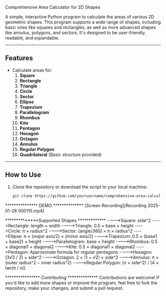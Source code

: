  Comprehensive Area Calculator for 2D Shapes

A simple, interactive Python program to calculate the areas of various 2D geometric shapes. This program supports a wide range of shapes, including basic ones like squares and rectangles, as well as more advanced shapes like annulus, polygons, and sectors. It's designed to be user-friendly, readable, and expandable.

---

## **Features**
- Calculate areas for:
  1. **Square**
  2. **Rectangle**
  3. **Triangle**
  4. **Circle**
  5. **Sector**
  6. **Ellipse**
  7. **Trapezium**
  8. **Parallelogram**
  9. **Rhombus**
  10. **Kite**
  11. **Pentagon**
  12. **Hexagon**
  13. **Octagon**
  14. **Annulus**
  15. **Regular Polygon**
  16. **Quadrilateral** (Basic structure provided)

---

## **How to Use**
1. Clone the repository or download the script to your local machine:
   ```bash
   git clone https://github.com/yourusername/comprehensive-area-calculator.git

***************  DEMO **************
[Screen Recording](Recording 2025-01-28 000115.mp4)

**************Supported Shapes *************
---->Square: side^2
---->Rectangle: length × width
---->Triangle: 0.5 × base × height
---->Circle: π × radius^2
---->Sector: (angle/360) × π × radius^2
---->Ellipse: π × (major axis/2) × (minor axis/2)
---->Trapezium: 0.5 × (base1 + base2) × height
---->Parallelogram: base × height
---->Rhombus: 0.5 × diagonal1 × diagonal2
---->Kite: 0.5 × diagonal1 × diagonal2
---->Pentagon: Approximate formula for regular pentagons
---->Hexagon: (3√3 / 2) × side^2
---->Octagon: 2 × (1 + √2) × side^2
---->Annulus: π × (outer radius^2 − inner radius^2)
---->Regular Polygon: (n × side^2) / (4 × tan(π / n))




**************** Contributing **************
Contributions are welcome! If you'd like to add more shapes or improve the program, 
feel free to fork the repository, make your changes, and submit a pull request.
